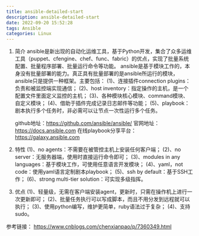 ```yaml
---
title: ansible-detailed-start
description: ansible-detailed-start
date: 2022-09-20 15:52:28
tags: Ansible
categories: Linux
---
```


1. 简介
    ansible是新出现的自动化运维工具，基于Python开发，集合了众多运维工具（puppet、cfengine、chef、func、fabric）的优点，实现了批量系统配置、批量程序部署、批量运行命令等功能。
    ansible是基于模块工作的，本身没有批量部署的能力。真正具有批量部署的是ansible所运行的模块，ansible只是提供一种框架。主要包括：
(1)、连接插件connection plugins：负责和被监控端实现通信；
(2)、host inventory：指定操作的主机，是一个配置文件里面定义监控的主机；
(3)、各种模块核心模块、command模块、自定义模块；
(4)、借助于插件完成记录日志邮件等功能；
(5)、playbook：剧本执行多个任务时，非必需可以让节点一次性运行多个任务。
 
    github地址：https://github.com/ansible/ansible/
    官网地址：https://docs.ansible.com
    在线playbook分享平台：https://galaxy.ansible.com
 
2. 特性
(1)、no agents：不需要在被管控主机上安装任何客户端；
(2)、no server：无服务器端，使用时直接运行命令即可；
(3)、modules in any languages：基于模块工作，可使用任意语言开发模块；
(4)、yaml，not code：使用yaml语言定制剧本playbook；
(5)、ssh by default：基于SSH工作；
(6)、strong multi-tier solution：可实现多级指挥。
 
3. 优点
(1)、轻量级，无需在客户端安装agent，更新时，只需在操作机上进行一次更新即可；
(2)、批量任务执行可以写成脚本，而且不用分发到远程就可以执行；
(3)、使用python编写，维护更简单，ruby语法过于复杂；
(4)、支持sudo。

参考链接：
  https://www.cnblogs.com/chenxianpao/p/7360349.html